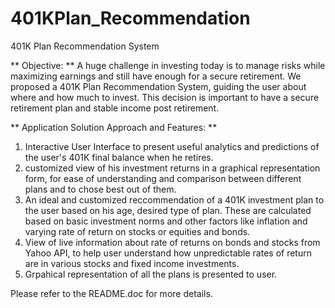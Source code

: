 # 401KPlan_Recommendation
401K Plan Recommendation System

** Objective: **
A huge challenge in investing today is to manage risks while maximizing earnings and still have enough for a secure retirement. We proposed a 401K Plan Recommendation System, guiding the user about where and how much to invest. This decision is important to have a secure retirement plan and stable income post retirement.
    
** Application Solution Approach and Features: **
1. Interactive User Interface to present useful analytics and predictions of the user's 401K final balance  when he retires.
2. customized view of his investment returns in a graphical representation form, for ease of understanding and comparison between different plans and to chose best out of them.
3. An ideal and customized reccommendation of a 401K investment plan to the user based on his age, desired type of plan. These are calculated based on basic investment norms and other factors like inflation and varying rate of return on stocks or equities and bonds.
4. View of live information about rate of returns on bonds and stocks from Yahoo API, to help user understand how unpredictable rates of return are in various stocks and fixed income investments.
5. Grpahical representation of all the plans is presented to user.



Please refer to the README.doc for more details.
